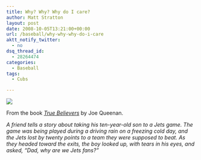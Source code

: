 ```yaml
---
title: Why? Why? Why do I care?
author: Matt Stratton
layout: post
date: 2008-10-05T13:21:00+00:00
url: /baseball/why-why-why-do-i-care
aktt_notify_twitter:
  - no
dsq_thread_id:
  - 28264474
categories:
  - Baseball
tags:
  - Cubs

---
```

![][1]

From the book <a href="https://books.google.com/books?id=trj9_AVpXb8C&pg=PA110&lpg=PA110&dq=%22why+are+we+jets+fans%3F%22&source=web&ots=s3qYN5nIHV&sig=i11sJp49lRZ2kKAgLm3TQgSTPb8&hl=en&sa=X&oi=book_result&resnum=1&ct=result" target="_blank"><em>True Believers</em></a> by Joe Queenan.

_A friend tells a story about taking his ten-year-old son to a Jets game. The game was being played during a driving rain on a freezing cold day, and the Jets lost by twenty points to a team they were supposed to beat. As they headed toward the exits, the boy looked up, with tears in his eyes, and asked, &#8220;Dad, why are we Jets fans?&#8221;_

 [1]: https://pics.livejournal.com/midnightmadness/pic/0004q43q